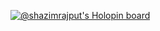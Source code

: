 [![@shazimrajput's Holopin board](https://holopin.me/shazimrajput)](https://holopin.io/@shazimrajput)
<!---
Muhammadshazim/Muhammadshazim is a ✨ special ✨ repository because its `README.md` (this file) appears on your GitHub profile.
You can click the Preview link to take a look at your changes.
--->
